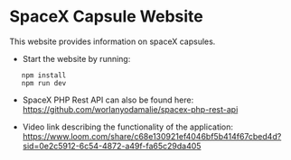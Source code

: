 # SpaceX Capsule Website

This website provides information on spaceX capsules.

- Start the website by running: 

```
   npm install
   npm run dev 
```

- SpaceX PHP Rest API can also be found here:
 https://github.com/worlanyodamalie/spacex-php-rest-api

- Video link describing the functionality of the application:
  https://www.loom.com/share/c68e130921ef4046bf5b414f67cbed4d?sid=0e2c5912-6c54-4872-a49f-fa65c29da405
